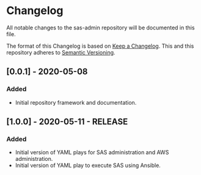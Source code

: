 # Changelog

All notable changes to the sas-admin repository will be documented in this file.

The format of this Changelog is based on [Keep a Changelog](https://keepachangelog.com/en/1.0.0/). This
and this repository adheres to [Semantic Versioning](https://semver.org/spec/v2.0.0.html).

## [0.0.1] - 2020-05-08
### Added
- Initial repository framework and documentation.

## [1.0.0] - 2020-05-11 - RELEASE
### Added
- Initial version of YAML plays for SAS administration and AWS administration.
- Initial version of YAML play to execute SAS using Ansible.
